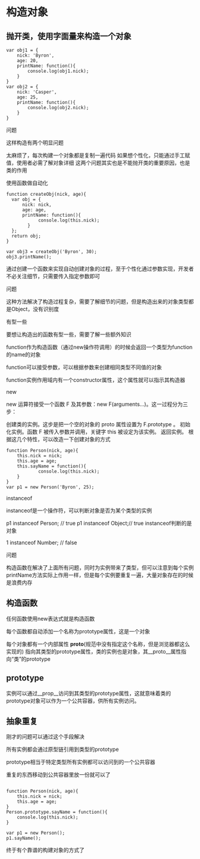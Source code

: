 # 构造对象

## 抛开类，使用字面量来构造一个对象
```
var obj1 = {
    nick: 'Byron',
    age: 20,
    printName: function(){
        console.log(obj1.nick);
    }
}
var obj2 = {
    nick: 'Casper',
    age: 25,
    printName: function(){
        console.log(obj2.nick);
    }
}
```
问题

这样构造有两个明显问题

太麻烦了，每次构建一个对象都是复制一遍代码
如果想个性化，只能通过手工赋值，使用者必需了解对象详细
这两个问题其实也是不能抛开类的重要原因，也是类的作用

使用函数做自动化
```
function createObj(nick, age){
  var obj = {
      nick: nick,
      age: age,
      printName: function(){
            console.log(this.nick);
        }
  };
  return obj;
}

var obj3 = createObj('Byron', 30);
obj3.printName();
```
通过创建一个函数来实现自动创建对象的过程，至于个性化通过参数实现，开发者不必关注细节，只需要传入指定参数即可

问题

这种方法解决了构造过程复杂，需要了解细节的问题，但是构造出来的对象类型都是Object，没有识别度

有型一些

要想让构造出的函数有型一些，需要了解一些额外知识

function作为构造函数（通过new操作符调用）的时候会返回一个类型为function的name的对象

function可以接受参数，可以根据参数来创建相同类型不同值的对象

function实例作用域内有一个constructor属性，这个属性就可以指示其构造器

new

new 运算符接受一个函数 F 及其参数：new F(arguments...)。这一过程分为三步：

创建类的实例。这步是把一个空的对象的 proto 属性设置为 F.prototype 。
初始化实例。函数 F 被传入参数并调用，关键字 this 被设定为该实例。
返回实例。
根据这几个特性，可以改造一下创建对象的方式
```
function Person(nick, age){
    this.nick = nick;
    this.age = age;
    this.sayName = function(){
            console.log(this.nick);
    }
}
var p1 = new Person('Byron', 25);
```

instanceof

instanceof是一个操作符，可以判断对象是否为某个类型的实例

p1 instanceof Person; // true
p1 instanceof Object;// true
instanceof判断的是对象

1 instanceof Number; // false

问题

构造函数在解决了上面所有问题，同时为实例带来了类型，但可以注意到每个实例printName方法实际上作用一样，但是每个实例要重复一遍，大量对象存在的时候是浪费内存

## 构造函数

任何函数使用new表达式就是构造函数

每个函数都自动添加一个名称为prototype属性，这是一个对象

每个对象都有一个内部属性 __proto__(规范中没有指定这个名称，但是浏览器都这么实现的) 指向其类型的prototype属性，类的实例也是对象，其__proto__属性指向“类”的prototype

## prototype

实例可以通过__prop__访问到其类型的prototype属性，这就意味着类的prototype对象可以作为一个公共容器，供所有实例访问。

## 抽象重复

刚才的问题可以通过这个手段解决

所有实例都会通过原型链引用到类型的prototype

prototype相当于特定类型所有实例都可以访问到的一个公共容器

重复的东西移动到公共容器里放一份就可以了
```

function Person(nick, age){
    this.nick = nick;
    this.age = age;
}
Person.prototype.sayName = function(){
    console.log(this.nick);
}

var p1 = new Person();
p1.sayName();
```

终于有个靠谱的构建对象的方式了